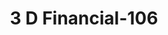 ---
f_zip-code: 37166
f_state-code: TN
title: 3 D Financial-106
f_phone: 615-597-5256
f_city-only: Smithville
f_address: 510 W Broad Street Smithville
f_location-unique-id: '106'
slug: 3-d-financial-106
updated-on: '2024-05-30T13:46:58.046Z'
created-on: '2024-05-30T13:36:59.803Z'
published-on: '2024-05-30T13:54:32.469Z'
f_city-state: cms/city/smithville-tn.md
f_company: cms/company/3-d-financial.md
f_state: cms/state/tennessee.md
layout: '[payday-loan].html'
tags: payday-loan
---